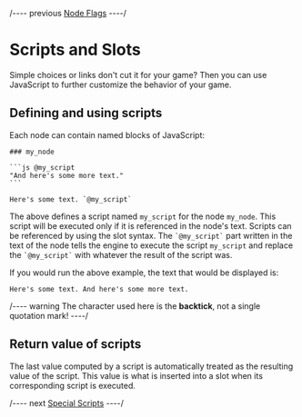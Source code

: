 
/---- previous
[Node Flags](node-flags.md)
----/

# Scripts and Slots

Simple choices or links don't cut it for your game? Then you can use JavaScript to further
customize the behavior of your game.

## Defining and using scripts

Each node can contain named blocks of JavaScript:

````toothrot
### my_node

```js @my_script
"And here's some more text."
```

Here's some text. `@my_script`
````

The above defines a script named `my_script` for the node `my_node`. This script will be executed
only if it is referenced in the node's text. Scripts can be referenced by using the slot syntax.
The `` `@my_script` `` part written in the text of the node tells the engine
to execute the script `my_script` and replace the `` `@my_script` `` with
whatever the result of the script was.

If you would run the above example, the text that would be displayed is:

    Here's some text. And here's some more text.

/---- warning
The character used here is the **backtick**, not a single quotation mark!
----/

## Return value of scripts

The last value computed by a script is automatically treated as the resulting value of the script. 
This value is what is inserted into a slot when its corresponding script is executed.

/---- next
[Special Scripts](special-scripts.md)
----/
